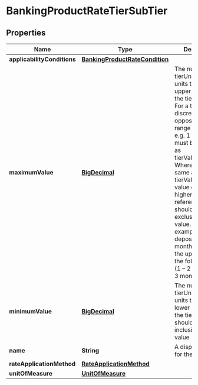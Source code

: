 
# BankingProductRateTierSubTier

## Properties
Name | Type | Description | Notes
------------ | ------------- | ------------- | -------------
**applicabilityConditions** | [**BankingProductRateCondition**](BankingProductRateCondition.md) |  |  [optional]
**maximumValue** | [**BigDecimal**](BigDecimal.md) | The number of tierUnitOfMeasure units that form the upper bound of the tier or band. For a tier with a discrete value (as opposed to a range of values e.g. 1 month) this must be the same as tierValueMinimum. Where this is the same as the tierValueMinimum value of the next-higher tier the referenced tier should be exclusive of this value. For example a term deposit of 2 months falls into the upper tier of the following tiers: (1 – 2 months, 2 – 3 months) | 
**minimumValue** | [**BigDecimal**](BigDecimal.md) | The number of tierUnitOfMeasure units that form the lower bound of the tier. The tier should be inclusive of this value | 
**name** | **String** | A display name for the tier | 
**rateApplicationMethod** | [**RateApplicationMethod**](RateApplicationMethod.md) |  |  [optional]
**unitOfMeasure** | [**UnitOfMeasure**](UnitOfMeasure.md) |  | 



